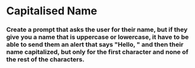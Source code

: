 # Capitalised Name

### Create a prompt that asks the user for their name, but if they give you a name that is uppercase or lowercase, it have to be able to send them an alert that says "Hello, " and then their name capitalized, but only for the first character and none of the rest of the characters.
